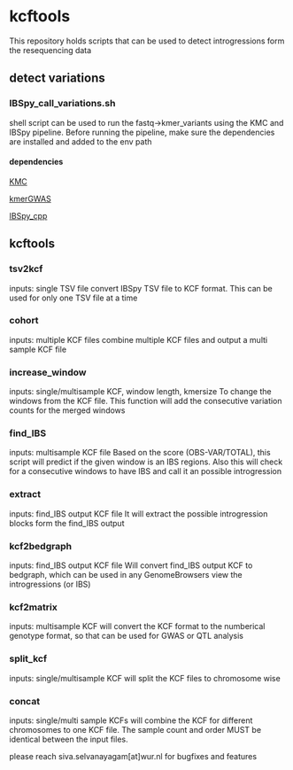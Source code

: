 # kcftools
This repository holds scripts that can be used to detect introgressions form the resequencing data

## detect variations
### IBSpy_call_variations.sh
shell script can be used to run the fastq->kmer_variants using the KMC and IBSpy pipeline. Before running the pipeline, make sure the dependencies are installed and added to the env path

#### dependencies
[KMC](https://github.com/refresh-bio/KMC)

[kmerGWAS](https://github.com/voichek/kmersGWAS)

[IBSpy_cpp](https://github.com/Uauy-Lab/IBSpy)


## kcftools 

### tsv2kcf 
inputs: single TSV file
convert IBSpy TSV file to KCF format. This can be used for only one TSV file at a time

### cohort 
inputs: multiple KCF files
combine multiple KCF files and output a multi sample KCF file

### increase_window 
inputs: single/multisample KCF, window length, kmersize
To change the windows from the KCF file. This function will add the consecutive variation counts for the merged windows

### find_IBS
inputs: multisample KCF file
Based on the score (OBS-VAR/TOTAL), this script will predict if the given window is an IBS regions. Also this will check for a consecutive windows to have IBS and call it an possible introgression

### extract
inputs: find_IBS output KCF file
It will extract the possible introgression blocks form the find_IBS output

### kcf2bedgraph
inputs: find_IBS output KCF file
Will convert find_IBS output KCF to bedgraph, which can be used in any GenomeBrowsers view the introgressions (or IBS)

### kcf2matrix 
inputs: multisample KCF
will convert the KCF format to the numberical genotype format, so that can be used for GWAS or QTL analysis

### split_kcf 
inputs: single/multisample KCF
will split the KCF files to chromosome wise

### concat 
inputs: single/multi sample KCFs
will combine the KCF for different chromosomes to one KCF file. The sample count and order MUST be identical between the input files.


please reach siva.selvanayagam[at]wur.nl for bugfixes and features
